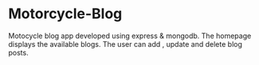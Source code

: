 # Motorcycle-Blog
Motocycle blog app developed using express & mongodb.
The homepage displays the available blogs.
The user can add , update and delete blog posts.
